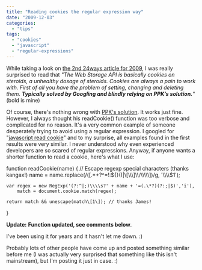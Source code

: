 ```yaml
---
title: "Reading cookies the regular expression way"
date: "2009-12-03"
categories: 
  - "tips"
tags: 
  - "cookies"
  - "javascript"
  - "regular-expressions"
---
```


While taking a look on [the 2nd 24ways article for 2009](http://24ways.org/2009/breaking-out-the-edges-of-the-browser), I was really surprised to read that _"The Web Storage API is basically cookies on steroids, a unhealthy dosage of steroids. Cookies are always a pain to work with. First of all you have the problem of setting, changing and deleting them. **Typically solved by Googling and blindly relying on PPK’s solution.**"_ (bold is mine)

Of course, there's nothing wrong with [PPK's solution](http://www.quirksmode.org/js/cookies.html#script). It works just fine. However, I always thought his readCookie() function was too verbose and complicated for no reason. It's a very common example of someone desperately trying to avoid using a regular expression. I googled for "[javascript read cookie](http://www.google.com/search?q=javascript+read+cookie)" and to my surprise, all examples found in the first results were very similar. I never understood why even experienced developers are so scared of regular expressions. Anyway, if anyone wants a shorter function to read a cookie, here's what I use:

function readCookie(name) {
    // Escape regexp special characters (thanks kangax!)
    name = name.replace(/(\[.\*+?^=!:${}()|\[\\\]\\/\\\\\])/g, '\\\\$1');

    var regex = new RegExp('(?:^|;)\\\\s?' + name + '=(.\*?)(?:;|$)','i'),
        match = document.cookie.match(regex);

    return match && unescape(match\[1\]); // thanks James!
}

**Update:** **Function updated, see comments below**.

I've been using it for years and it hasn't let me down. :)

Probably lots of other people have come up and posted something similar before me (I was actually very surprised that something like this isn't mainstream), but I'm posting it just in case. :)

